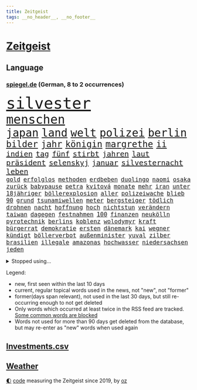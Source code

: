 ```yaml
---
title: Zeitgeist
tags: __no_header__, __no_footer__
---
```


# [Zeitgeist](https://oliz.io/zeitgeist/)

## Language

<h3><a href="https://www.spiegel.de" target="_blank">spiegel.de</a> (German, 8 to 2 occurrences)</h3>
<p style="font-family:monospace">
<span style="font-size:32pt"><a href="news_links.html#silvester" class="current">silvester</a></span>
<br>
<span style="font-size:25pt"><a href="news_links.html#menschen" class="current">menschen</a></span>
<br>
<span style="font-size:22pt"><a href="news_links.html#japan" class="current">japan</a></span>
<span style="font-size:22pt"><a href="news_links.html#land" class="current">land</a></span>
<span style="font-size:22pt"><a href="news_links.html#welt" class="current">welt</a></span>
<span style="font-size:22pt"><a href="news_links.html#polizei" class="current">polizei</a></span>
<span style="font-size:22pt"><a href="news_links.html#berlin" class="current">berlin</a></span>
<br>
<span style="font-size:18pt"><a href="news_links.html#bilder" class="current">bilder</a></span>
<span style="font-size:18pt"><a href="news_links.html#jahr" class="current">jahr</a></span>
<span style="font-size:18pt"><a href="news_links.html#königin" class="current">königin</a></span>
<span style="font-size:18pt"><a href="news_links.html#margrethe" class="current">margrethe</a></span>
<span style="font-size:18pt"><a href="news_links.html#ii" class="current">ii</a></span>
<br>
<span style="font-size:15pt"><a href="news_links.html#indien" class="current">indien</a></span>
<span style="font-size:15pt"><a href="news_links.html#tag" class="current">tag</a></span>
<span style="font-size:15pt"><a href="news_links.html#fünf" class="current">fünf</a></span>
<span style="font-size:15pt"><a href="news_links.html#stirbt" class="current">stirbt</a></span>
<span style="font-size:15pt"><a href="news_links.html#jahren" class="current">jahren</a></span>
<span style="font-size:15pt"><a href="news_links.html#laut" class="current">laut</a></span>
<span style="font-size:15pt"><a href="news_links.html#präsident" class="current">präsident</a></span>
<span style="font-size:15pt"><a href="news_links.html#selenskyj" class="current">selenskyj</a></span>
<span style="font-size:15pt"><a href="news_links.html#januar" class="current">januar</a></span>
<span style="font-size:15pt"><a href="news_links.html#silvesternacht" class="current">silvesternacht</a></span>
<span style="font-size:15pt"><a href="news_links.html#leben" class="current">leben</a></span>
<br>
<span style="font-size:12pt"><a href="news_links.html#gold" class="current">gold</a></span>
<span style="font-size:12pt"><a href="news_links.html#erfolglos" class="current">erfolglos</a></span>
<span style="font-size:12pt"><a href="news_links.html#methoden" class="current">methoden</a></span>
<span style="font-size:12pt"><a href="news_links.html#erdbeben" class="current">erdbeben</a></span>
<span style="font-size:12pt"><a href="news_links.html#duolingo" class="new">duolingo</a></span>
<span style="font-size:12pt"><a href="news_links.html#naomi" class="current">naomi</a></span>
<span style="font-size:12pt"><a href="news_links.html#osaka" class="new">osaka</a></span>
<span style="font-size:12pt"><a href="news_links.html#zurück" class="current">zurück</a></span>
<span style="font-size:12pt"><a href="news_links.html#babypause" class="new">babypause</a></span>
<span style="font-size:12pt"><a href="news_links.html#petra" class="current">petra</a></span>
<span style="font-size:12pt"><a href="news_links.html#kvitová" class="new">kvitová</a></span>
<span style="font-size:12pt"><a href="news_links.html#monate" class="current">monate</a></span>
<span style="font-size:12pt"><a href="news_links.html#mehr" class="current">mehr</a></span>
<span style="font-size:12pt"><a href="news_links.html#iran" class="current">iran</a></span>
<span style="font-size:12pt"><a href="news_links.html#unter" class="current">unter</a></span>
<span style="font-size:12pt"><a href="news_links.html#18jähriger" class="current">18jähriger</a></span>
<span style="font-size:12pt"><a href="news_links.html#böllerexplosion" class="new">böllerexplosion</a></span>
<span style="font-size:12pt"><a href="news_links.html#aller" class="current">aller</a></span>
<span style="font-size:12pt"><a href="news_links.html#polizeiwache" class="current">polizeiwache</a></span>
<span style="font-size:12pt"><a href="news_links.html#blieb" class="current">blieb</a></span>
<span style="font-size:12pt"><a href="news_links.html#90" class="current">90</a></span>
<span style="font-size:12pt"><a href="news_links.html#grund" class="current">grund</a></span>
<span style="font-size:12pt"><a href="news_links.html#tsunamiwellen" class="new">tsunamiwellen</a></span>
<span style="font-size:12pt"><a href="news_links.html#meter" class="current">meter</a></span>
<span style="font-size:12pt"><a href="news_links.html#bergsteiger" class="new">bergsteiger</a></span>
<span style="font-size:12pt"><a href="news_links.html#tödlich" class="current">tödlich</a></span>
<span style="font-size:12pt"><a href="news_links.html#drohnen" class="current">drohnen</a></span>
<span style="font-size:12pt"><a href="news_links.html#nacht" class="current">nacht</a></span>
<span style="font-size:12pt"><a href="news_links.html#hoffnung" class="current">hoffnung</a></span>
<span style="font-size:12pt"><a href="news_links.html#hoch" class="current">hoch</a></span>
<span style="font-size:12pt"><a href="news_links.html#nichtstun" class="current">nichtstun</a></span>
<span style="font-size:12pt"><a href="news_links.html#verändern" class="current">verändern</a></span>
<span style="font-size:12pt"><a href="news_links.html#taiwan" class="current">taiwan</a></span>
<span style="font-size:12pt"><a href="news_links.html#dagegen" class="current">dagegen</a></span>
<span style="font-size:12pt"><a href="news_links.html#festnahmen" class="current">festnahmen</a></span>
<span style="font-size:12pt"><a href="news_links.html#100" class="current">100</a></span>
<span style="font-size:12pt"><a href="news_links.html#finanzen" class="current">finanzen</a></span>
<span style="font-size:12pt"><a href="news_links.html#neukölln" class="current">neukölln</a></span>
<span style="font-size:12pt"><a href="news_links.html#pyrotechnik" class="current">pyrotechnik</a></span>
<span style="font-size:12pt"><a href="news_links.html#berlins" class="current">berlins</a></span>
<span style="font-size:12pt"><a href="news_links.html#koblenz" class="new">koblenz</a></span>
<span style="font-size:12pt"><a href="news_links.html#wolodymyr" class="current">wolodymyr</a></span>
<span style="font-size:12pt"><a href="news_links.html#kraft" class="current">kraft</a></span>
<span style="font-size:12pt"><a href="news_links.html#bürgerrat" class="new">bürgerrat</a></span>
<span style="font-size:12pt"><a href="news_links.html#demokratie" class="current">demokratie</a></span>
<span style="font-size:12pt"><a href="news_links.html#ersten" class="current">ersten</a></span>
<span style="font-size:12pt"><a href="news_links.html#dänemark" class="current">dänemark</a></span>
<span style="font-size:12pt"><a href="news_links.html#kai" class="current">kai</a></span>
<span style="font-size:12pt"><a href="news_links.html#wegner" class="current">wegner</a></span>
<span style="font-size:12pt"><a href="news_links.html#kündigt" class="current">kündigt</a></span>
<span style="font-size:12pt"><a href="news_links.html#böllerverbot" class="current">böllerverbot</a></span>
<span style="font-size:12pt"><a href="news_links.html#außenminister" class="current">außenminister</a></span>
<span style="font-size:12pt"><a href="news_links.html#yuval" class="new">yuval</a></span>
<span style="font-size:12pt"><a href="news_links.html#zilber" class="new">zilber</a></span>
<span style="font-size:12pt"><a href="news_links.html#brasilien" class="current">brasilien</a></span>
<span style="font-size:12pt"><a href="news_links.html#illegale" class="current">illegale</a></span>
<span style="font-size:12pt"><a href="news_links.html#amazonas" class="current">amazonas</a></span>
<span style="font-size:12pt"><a href="news_links.html#hochwasser" class="new">hochwasser</a></span>
<span style="font-size:12pt"><a href="news_links.html#niedersachsen" class="current">niedersachsen</a></span>
<span style="font-size:12pt"><a href="news_links.html#jeden" class="current">jeden</a></span>
</p>
<details>
<summary>Stopped using...</summary>
<p class="former" style="font-size:12pt">
cristiano(1167) ronaldo(1167) auftakt(1166) getan(1166) klimawandels(1166) manager(1166) höchsten(1165) mailand(1165) sicherheitsbehörden(1165) usaußenminister(1165) versorgt(1165) wechseln(1164) besitzer(1162) daraufhin(1162) diesel(1162) einwohner(1162) gäste(1162) mittwoch(1162) schlimm(1162) waffen(1162) wettbewerb(1162) dokumente(1161) ebenfalls(1161) gerüchte(1161) kontrollieren(1161) quartal(1161) geflüchteten(1160) kabinett(1160) myanmar(1160) nummer(1160) richten(1160) sekunden(1160) unabhängige(1160) äußern(1160) entgegen(1159) großteil(1159) nachfolge(1159) paul(1159) stolz(1159) teilnehmen(1159) usregierung(1159) verwirrung(1159) anwälte(1158) entlassung(1158) gefährlicher(1158) jury(1158) spdpolitiker(1158) zurzeit(1158) 44(1157) künftigen(1157) löhne(1157) nationen(1157) rainer(1157) software(1157) staatschef(1157) wirken(1157) 12(1156) beschwerde(1156) bremen(1156) christine(1156) favoriten(1156) red(1156) vermehrt(1156) wales(1156) 04(1155) berufung(1155) körperverletzung(1155) radikal(1155) widerspruch(1155) babys(1154) dachte(1154) englischen(1154) pocht(1154) sinn(1154) standen(1154) blockiert(1153) unterricht(1153) unterstützer(1153) übt(1153) album(1152) internen(1152) klären(1152) mönchengladbach(1152) wären(1152) pressestimmen(1151) staatliche(1151) träumen(1151) untersuchen(1151) wirtschaftlichen(1150) übernahme(1150) demonstrationen(1149) ursachen(1149) abgehört(1148) fußballprofi(1148) harte(1148) lücke(1148) vorstoß(1148) dar(1147) zeichen(1146) 1500(1145) bande(1145) mehrerer(1145) änderungen(1145) extremen(1144) schriftsteller(1144) wind(1143) einreise(1142) konkrete(1141) parallelen(1141) presse(1141) ministerium(1140) offenbart(1140) pkw(1140) skeptisch(1140) nase(1139) regelung(1139) wahrscheinlich(1139) weckt(1139) hinten(1138) letztes(1138) sitzung(1138) abgelehnt(1137) erschießt(1137) politikerin(1137) müsste(1136) auflagen(1135) katar(1135) konferenz(1135) whatsapp(1135) stört(1131) klimaziele(1129) rentner(1129) wendet(1129) klasse(1128) einkommen(1127) gelandet(1127) verpasste(1121) herausforderung(1120) empfangen(1109) missbrauchs(1102) sammeln(1101) sachen(1086) dankt(1075) gezielt(1044) bewirbt(990) verlag(973) fußballstar(961) lebensmitteln(899) insbesondere(877) verurteilung(876) gremium(870) jinping(860) konzerns(852) unterdrückung(850) befreiung(832) papiere(829) gewandt(821) abtreibung(804) bekräftigt(804) fdppolitiker(796) fachkräfte(795) einschätzungen(789) zentralen(787) studenten(782) umsetzung(779) verbraucherpreise(777) otto(750) verabschieden(728) verletzung(728) getreten(708) beschäftigen(705) verkündete(704) kitas(703) lemke(702) steffi(702) verringern(699) geschenk(690) dortmunder(678) versteckte(674) behauptete(669) transparenz(664) schildern(650) fünften(644) schneiden(641) gefangenschaft(635) 34(632) zugegeben(632) iranische(629) koch(628) prominenter(627) dilemma(626) lohn(623) fox(622) königsklasse(617) pole(616) wall(615) handys(614) durchsuchen(608) schönen(608) zusätzlich(605) regieren(591) filialen(588) jubel(580) eingesperrt(579) 2026(576) computer(567) stockholm(559) kandidat(556) panne(555) bedarf(554) weltrekord(552) sexuell(548) gegenzug(546) drin(545) schwimmen(536) partnerin(534) l(530) deutsch(527) verzeichnet(527) verkehrsministerium(526) 27jährige(523) nennen(519) ausgewertet(518) zurückhaltung(515) toilette(513) drehten(511) fpö(508) drohnenangriff(501) schlimmeres(499) aufstand(491) einladung(491) nation(491) mithalten(490) sicherer(478) nachspiel(473) überreste(469) verurteilter(468) tagelang(467) erzielte(462) emissionen(451) drohung(447) nationaltrainer(446) kurswechsel(442) schottische(442) scheinbar(439) härtesten(433) pakete(433) wohnungsbau(432) sparkurs(428) bergen(427) kulissen(425) prien(424) verurteilten(422) autohersteller(420) übergewicht(420) meldungen(417) höchst(414) verehrt(412) lateinamerika(411) parallel(411) erfolgsrezept(405) hunderten(405) familienministerin(403) vodafone(402) düstere(398) kritisierten(396) pistole(396) staates(396) bamberg(393) bedienen(393) jeff(391) abbauen(388) infantino(387) verbrenner(386) mitgliedern(380) nico(379) abwehr(378) russell(378) abgründe(377) gianni(377) 47(375) check(375) überprüfen(375) wahren(367) strafanzeige(366) kurzzeitig(365) abhilfe(361) arbeitsplätze(360) reichsbürger(357) freigelassen(356) ähnliche(354) vergab(350) krawallen(346) erfährt(345) 28jähriger(342) applaus(340) untersagen(339) emotionale(338) erfolgreiche(337) kreativer(337) demonstriert(335) springen(332) 31jährige(330) sorgten(330) umweltministerin(330) mischt(329) ricarda(329) vermeintlichen(329) rivale(328) geschäften(325) fatalen(324) menschlichen(324) bremst(322) linda(322) leopard(320) siege(317) losgegangen(316) kläger(315) cumexskandal(312) aufbauen(311) niederländischen(311) angemessen(309) geständnis(308) vermeintliche(308) panik(306) pilotprojekt(305) angemeldet(304) 140(303) karin(303) generäle(302) parteispitze(301) verzögerung(300) elektrisch(296) saintgermain(295) überschattet(295) instituts(294) wütenden(292) diesjährigen(291) detail(290) warnte(285) wendepunkt(285) autoindustrie(284) feinstaub(284) hamilton(284) lewis(284) vereinten(283) verlegen(280) beigetragen(278) rekonstruieren(278) grafikanalyse(277) energiepreisbremsen(276) gestreikt(276) laune(276) mischung(276) vorfahren(276) handelte(275) verstappen(275) kreuz(274) angenommen(273) verwüstet(272) bezieht(270) gesprächen(270) gesunde(269) transformation(268) qualifying(267) ferrari(266) kartellamt(266) spektakulärer(266) dürren(265) zittern(262) geschwächt(261) niederländischer(261) entwickelte(260) bundesligist(259) parlamentswahlen(259) f(257) astronomie(254) spezialisten(254) singapur(253) ac(252) drama(252) aussterben(249) hauptsache(249) imran(249) mädchens(245) drohte(244) gange(241) gesundheitlichen(241) kleinflugzeug(241) durchschnittlich(239) schottischen(239) 2010(238) konrad(238) leclerc(238) unterbricht(238) kosovo(237) reue(237) durchgesetzt(236) depp(235) stolpern(235) anlegen(234) niedergestochen(233) fühle(232) söldner(232) horror(230) kennedy(230) nachts(230) optimismus(227) vollem(227) erging(224) mitarbeitenden(224) großrazzia(223) bka(221) straßenverkehr(221) übergibt(221) gefangenenaustausch(219) medikamenten(216) zürich(216) erzieher(215) formuliert(215) menschenmenge(215) erbschaftsteuer(214) gegenschlag(214) schlägerei(214) sparkassen(212) aufsteiger(211) etablierten(211) brad(210) 83(209) gewürdigt(209) rechnung(209) taktik(208) leuten(207) militante(207) zeitungen(207) füße(206) todesfälle(206) altersvorsorge(203) gehandelt(202) cartoonisten(201) vogel(201) diplomatischen(200) kennzeichen(199) kopenhagen(198) migrationsdebatte(197) popp(197) bezos(196) chaotischen(196) exnationalspieler(196) rekorde(194) ankurbeln(192) gegenmittel(192) conference(191) 29jährige(190) beckenbauer(190) gerücht(190) gesamtführung(190) hitzewellen(190) ämtern(188) brasiliens(187) lukas(187) fotografieren(184) genießt(184) ngos(182) schlucht(181) helene(180) beseitigen(179) aufgetreten(178) frauenfußball(178) kurti(178) stellvertretende(178) chemie(177) kette(177) modellen(177) netzentgelte(177) spotify(177) zwischenfall(177) verrückt(175) leo(173) basis(172) vertraut(172) überlegen(172) auflösung(171) asylstreit(170) braut(170) elektromobilität(169) weisen(169) ausreichend(168) geheimen(168) langjährigen(168) abends(166) ankunft(166) killer(166) kohlenstoff(166) platziert(165) antisemitismusbeauftragte(164) gesellschaftliche(164) polarisiert(164) standuppaddling(164) griechischer(163) bayerischer(162) verleiht(161) sensationell(160) abu(159) fotografin(159) fahnden(157) standorte(157) cduchefs(156) gerichts(156) iraner(155) m(155) tiefsee(154) variante(153) vermieden(153) heim(150) kippe(150) bauarbeiter(149) gratulierte(149) gutachter(148) global(147) vermittelt(147) kirchen(146) militärisch(146) kühlen(145) dominanz(144) helgoland(144) dhabi(143) himmelskörper(142) iranischer(142) neugeborenen(142) ausgetauscht(141) autofrei(141) pipeline(141) gestoppter(140) selbsttest(140) antwortet(139) glamour(139) kriegsende(139) siebzigern(138) bemerkenswert(137) emden(137) comedy(136) gesellschaften(136) krisentreffen(136) paraguay(136) adenauer(135) gruppenvergewaltigung(134) nationalspielerinnen(134) schmerzensgeld(134) öffnungszeiten(134) geglückt(133) mittelalter(133) verhinderten(132) 51jährige(131) einbürgerung(131) entkam(131) expartnerin(131) hilferuf(131) stritten(131) folter(130) höxter(130) kryptowährung(130) psyche(130) teuersten(129) unerwartet(129) wahrgenommen(129) butter(128) niemanden(128) großflächig(127) o’connor(127) spürbare(127) blatt(126) reisenden(126) einsteigen(125) fahrverbot(124) gottschalk(124) zweifelt(124) airport(123) abgerissen(122) detaillierte(121) herstellung(121) nationalgarde(121) rasche(121) angegeben(120) antónio(120) dich(120) celle(119) getäuscht(119) klimaschädliche(119) verbergen(119) trendwende(118) verbrauchen(118) angefahren(117) bein(117) usrapper(117) militärhilfe(116) militärjunta(116) thesen(116) tätig(116) ewigen(115) schild(115) treibstoff(115) vertritt(115) effekte(114) 01(113) niederlegen(113) rechtspopulist(113) saisonsieg(113) überraschendes(113) betrogen(112) überfallen(112) posts(111) tänzer(111) verzockt(111) zigtausende(111) überwacht(111) 42(110) bevorsteht(110) mannschaften(110) klimafonds(109) sittenwächtern(109) astronomen(108) topstürmer(108) privatsphäre(107) sangen(107) usamerikanerin(107) anarchokapitalist(106) erschöpft(106) freilassen(106) herzkrank(106) videoapp(106) 03(105) roter(105) staatsoper(105) zeitschrift(105) grundschulen(104) dreijährige(103) wissenschaftlern(103) multimilliardär(102) wertung(102) atp(101) flüchtigen(101) hildesheim(101) absolut(100) beschmierte(100) netzwerken(100) rätselhafte(100) umverteilung(100) auswirkt(99) schreckliches(99) schwellenländer(99) bundesligaspiel(98) rtl(98) harmlos(97) vergewaltigungsvorwürfe(97) schuldfähig(94) sicherungsverwahrung(94) wilfried(94) hurrikan(93) kampfsportgruppe(93) müde(93) verspottet(93) eröffneten(92) geredet(92) sticht(92) verbannen(92) arbeitslosenquote(91) dröge(91) geradezu(91) minimal(91) quelle(91) strahlen(91) total(91) verschenkt(91) vettel(91) 71(90) cyberkriminelle(90) jahreszeit(90) motiviert(90) arbeitszeiten(89) brachialer(89) geschehnissen(89) krisengipfel(89) nszeit(89) unbehelligt(89) abmahnung(88) jahrhunderten(88) manipulierten(88) schlagerstar(88) unabhängig(88) verfahrens(88) verhaltenes(88) letztlich(87) texanerin(87) appstores(86) archäologen(86) bunt(86) eingeschätzt(86) interessenverbände(86) privatleben(86) prothese(86) toyota(86) weste(86) allgemein(85) aufwenden(85) ausgebootet(85) bars(85) doppelspitze(85) erinnerungskultur(85) frisches(85) kalb(85) rettern(85) stadtpark(85) ungewisse(85) ausgangssperre(84) ehrlichkeit(84) gastronomie(84) mützenich(84) nachdenklich(84) pflichtsieg(84) rolf(84) bezos’(83) enthüllungsbuch(83) tadelt(83) vollstreckt(83) derlei(82) ecke(82) son(82) terrorverdächtigen(82) terry(82) verfassungsrichter(82) würfe(82) nebenrollen(81) pyramide(81) selbstbewusstsein(81) videoanalyse(81) biograf(80) bradley(80) cooper(80) exradprofi(80) geklappt(80) geworben(80) goecke(80) gou(80) host(80) hundekotattacke(80) inne(80) maestro(80) militärmanöver(80) ullrich(80) 1963(79) abgehoben(79) sechziger(79) winters(79) reifen(78) jahrtausendealte(77) kehrtwende(77) tonight(77) ultimative(77) bejubelt(76) krone(76) kubicki(76) ezigaretten(75) verfassungsschützer(75) verliebt(75) abfuhr(74) amazonasgebiet(74) bundesverband(74) einzustellen(74) gelobt(74) kaution(74) krankenhausessen(74) verteidigungsausgaben(74) arddoku(73) außerplanmäßig(73) beurteilt(73) connor(73) kaffeemaschinen(73) pinto(73) rui(73) schieflage(73) schwäbischen(73) tabakkonzern(73) umsätze(73) vogelgrippe(73) bulls(72) demokratischer(72) formel1saison(72) tatenlos(72) wrackteile(72) agierten(71) bullys(71) gestiegene(71) xl(71) außenbecken(70) schenkt(70) unogipfel(70) weiterleben(70) auskommen(69) entkräften(69) momentan(69) verbraucherzentrale(69) älterwerden(69) denver(68) eingerichtet(68) halfen(68) hinterlässt(68) klebstoff(68) mögliches(68) popkultur(68) regulären(68) ausgegangen(67) beatles(67) journal(67) spiegelleser(67) vierjährige(67) 43(66) furcht(66) km/h(66) risikogruppen(66) theo(66) wilderei(66) angeschlossen(65) eiskanal(65) prekär(65) strafstoß(65) unternehmens(65) adnoc(64) asyldebatte(64) guirassy(64) serhou(64) tennisspieler(64) vorausgegangen(64) ölriese(64) beleidigen(63) billige(63) generalmusikdirektor(63) nachhaltiger(63) schienennetz(63) usrepräsentantenhaus(63) visum(63) aktiven(62) commerzbank(62) eugelder(62) kundgebungen(62) stilisieren(62) tresen(62) verleihen(62) bringe(61) gedrosselt(61) geldautomatensprenger(61) geldautomatensprengern(61) mochte(61) navi(61) royals(61) siebzigerjahre(61) totgeglaubten(61) uaw(61) verärgern(61) übe(61) grünenfraktionschefin(60) landespolitiker(60) polizeibekannt(60) power(60) rotem(60) tsunami(60) bevorteilt(59) hoffnungszeichen(59) litten(59) malaria(59) mitstreitern(59) pflegeheim(59) populären(59) schreibe(59) würgen(59) aktionsplan(58) bas(58) schulgebäude(58) symbolfigur(58) angegangen(57) central(57) exemplare(57) lizenz(57) pristina(57) rotgrüne(57) schaufenster(57) schmalkalden(57) jenen(56) nominierung(56) punktgewinn(56) solarbranche(56) trainierte(56) türmen(56) wachsender(56) geräuschen(55) gütersloh(55) hamasattacke(55) revolver(55) sinnkrise(55) thiele(55) aufmarschieren(54) bange(54) spot(54) belit(53) goldin(53) historischem(53) kampfs(53) leverkusener(53) onay(53) rapperin(53) verbotszonen(53) archive(52) betonte(52) krisengebieten(52) migrationsfrage(52) paketdienste(52) planten(52) verschleppte(52) weiterzubauen(52) 35jähriger(51) liquidierung(51) loswird(51) migrationshintergrund(51) milliardärs(51) opel(51) verschleppten(51) zukunftssorgen(51) differenzen(50) medienberichte(50) akten(49) busunglück(49) doha(49) exspielers(49) fehlers(49) krankenhaustransparenzgesetz(49) rundfahrten(49) susan(49) gekapert(48) geraerts(48) karel(48) körperteile(48) omid(48) pausen(48) videobotschaft(48) wachsende(48) zweiprozentziel(48) antje(47) bewilligt(47) erschnüffeln(47) mehrwertsteuerbetrug(47) nachrichtenagentur(47) tagelanger(47) terrorzelle(47) verfängt(47) altbundeskanzler(46) benachteiligte(46) night(46) propalästinensischen(46) schwärmten(46) trancefestival(46) dauerstress(45) kursierten(45) neuregelung(45) spdpolitikerin(45) verlusten(45) wahlerfolg(45) erschreckende(44) fehlten(44) kinderwunschbehandlung(44) misstrauensvotum(44) prangern(44) straßenbahnen(44) traditionsmarke(44) cortina(43) cybertruck(43) d’ampezzo(43) einblick(43) nouripour(43) rechtsnationalen(43) verbots(43) winterspiele(43) nochmals(42) offenkundig(42) schlange(42) tausendmal(42) uneins(42) darstellungen(41) gewölbe(41) islamismus(41) jahrhundertcoup(41) kassierte(41) langfristigen(41) nahostkrise(41) rückgängig(41) sabrina(41) speziell(41) sportartikelhändler(41) vertraulichen(41) abwanderung(40) bedrohten(40) gegraben(40) glitzernde(40) holding(40) sahen(40) solidaritätsbesuch(40) beten(39) gleichschritt(39) noam(39) aggu(38) ausgepfiffen(38) bilanzen(38) fdpvize(38) freigelassene(38) koalitionsausschuss(38) freigelassener(37) geiselhaft(37) helfe(37) strikte(37) fußballnation(36) härteste(36) kontrollpunkt(36) nahostmission(36) sean(36) comic(35) haushaltsausschuss(35) radfahrerinnen(35) stadtrivalen(35) stimmig(35) vereinbart(35) 190(34) 2005(34) andrzej(34) ausziehen(34) duda(34) fürchteten(34) hofieren(34) skulptur(34) versammelt(34) acapulco(33) bundeskabinett(33) bundesligaspiele(33) caspar(33) erkannt(33) hamasgeisel(33) massenkarambolagen(33) note(33) otis(33) rauchfrei(33) delegierten(32) effektiver(32) fliegers(32) raser(32) schacht(32) stürmen(31) 15gradziel(30) bundesamts(30) gehasst(30) schätzung(30) zulässt(30) 16jährigen(29) actionheld(29) ausstehen(29) beschuldigte(29) bewachen(29) klafft(29) nuggets(29) pflegen(29) prägt(29) süd(29) voranbringen(29) bomben(28) dingfest(28) eingetauscht(28) finanzierte(28) informierte(28) bush(27) elliott(27) erkämpfte(27) heizkosten(27) praktikum(27) r(27) signakrise(27) autonomiebehörde(26) inspiriert(26) mühsam(26) netzbetreiber(26) unterhändler(26) versorgen(26) weisheit(26) aussetzen(25) genügt(25) halbmond(25) paddeln(25) saarländer(25) 37jährige(24) annette(24) dc(24) eigenregie(24) einmalig(24) fanatismus(24) feststellen(24) kunstmäzene(24) kurschus(24) pfau(24) ähnlicher(24) 41jähriger(23) gewicht(23) lohnerhöhungen(23) myanmars(23) ofarim(23) squid(23) afdabgeordneter(22) dämpft(22) fortuna(22) glasgow(22) hotelmitarbeiter(22) insolvenzantrag(22) jungtiere(22) projekts(22) spdfraktionschef(22) virtuelle(22) wandert(22) zuckersteuer(22) anhängern(21) befreiten(21) durchgereicht(21) embargo(21) evan(21) ringo(21) singlecharts(21) verfilmung(21) ölstaaten(21) antibiotika(20) einzelhändler(20) g7staaten(20) ic(20) jahrelanger(20) rechtlich(20) sensationellen(20) steuereinnahmen(20) stiftungen(20) stimmrecht(20) wiederbelebt(20) zwölfte(20) geldautomaten(19) levy(19) wta(19) extrainer(18) gefangener(18) judenhasses(18) landesweite(18) produzent(18) religiöser(18) wetten(18) alicia(17) dfbtor(17) favoritin(17) friedensbewegte(17) gehackt(17) geräten(17) haken(17) kurios(17) microsofts(17) nämlich(17) onlinewerbung(17) propalästinensischer(17) schifakrankenhaus(17) stammsitz(17) städtetag(17) waffenlager(17) wiederherstellen(17) armeeangaben(16) tatorten(16) zweistaatenlösung(16) elite(15) kostenlos(15) überarbeitung(15) bezahlung(14) championsleaguespiel(14) haushaltsurteil(14) kenner(14) plane(14) saisonabschluss(14) sozialpolitik(14) treibhausgasen(14) vorjahres(14) werneke(14) überlastung(14) 26jährigen(13) klammert(13) lachgas(13) marvin(13) rebecca(13) sortieren(13) uneinigkeit(13) altman(12) finanzieren(12) ließe(12) maler(12) regionalbahn(12) träge(12) verbraucherinnen(12) verfassungsgerichtsurteil(12) verity(12) faktoren(11) heilsam(11) irischer(11) krankenhausreform(11) richterspruch(11) salehi(11) strompreisbremsen(11) toomaj(11) weltklima(11)
</p>
</details>
<p>Legend:
<ul>
<li><span class="new">new</span>, first seen within the last 10 days</li>
<li><span class="current">current</span>, regular topical words used in the news, not "new", not "former"</li>
<li><span class="former">former(days span relevant)</span>, not used in the last 30 days, but still re-occurring enough to not get deleted</li>
<li>Only words which occurred at least twice in the RSS feed are tracked. <a href="language/filters.py">Some common words are blocked</a></li>
<li>Words not used for more than 90 days get deleted from the database, but may re-enter as "new" words when used again</li>
</ul>
</p>

## [Investments](investments.html)[.csv](investments.csv)

## [Weather](weather.html)

<footer>
<a href="javascript:toggleTheme()" class="nav">🌓</a>
<a href="https://github.com/ooz/zeitgeist">code</a> measuring the Zeitgeist since 2019, by <a href="https://oliz.io">oz</a>
</footer>
